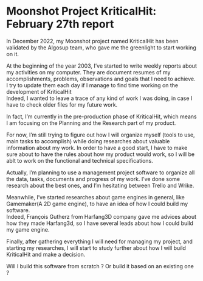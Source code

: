 
# Moonshot Project KriticalHit: February 27th report 
 
In December 2022, my Moonshot project named KriticalHit has been validated by the Algosup team, who gave me the greenlight to start working on it.

At the beginning of the year 2003, I’ve started to write weekly reports about my activities on my computer. 
They are document resumes of my accomplishments, problems, observations and goals that I need to achieve. I try to update them each day if I manage to find time working on the development of KriticalHit  
Indeed, I wanted to leave a trace of any kind of work I was doing, in case I have to check older files for my future work. 

In fact, I’m currently in the pre-production phase of KriticalHit, which means I am focusing on the Planning and the Research part of my product.

For now, I’m still trying to figure out how I will organize myself (tools to use, main tasks to accomplish) while doing researches about valuable information about my work. In order to have a good start, I have to make sure about to have the rules about how my product would work, so I will be ablt to work on the functional and technical specifications.

Actually, I’m planning to use a management project software to organize all the data, tasks, documents and progress of my work. I’ve done some research about the best ones, and I’m hesitating between Trello and Wrike. 

Meanwhile, I’ve started researches about game engines in general, like Gamemaker(A 2D game engine), to have an idea of how I could build my software.  
Indeed, François Gutherz from Harfang3D company gave me advices about how they made Harfang3d, so I have several leads about how I could build my game engine. 

Finally, after gathering everything I will need for managing my project, and starting my researches, I will start to study further about how I will build KriticalHit and make a decision.  

Will I build this software from scratch ? Or build it based on an existing one ? 
